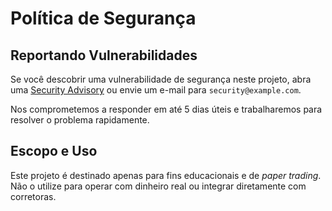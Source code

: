 # Política de Segurança

## Reportando Vulnerabilidades

Se você descobrir uma vulnerabilidade de segurança neste projeto, abra uma [Security Advisory](https://github.com/leotavo/swing-trade-b3/security/advisories/new) ou envie um e-mail para `security@example.com`.

Nos comprometemos a responder em até 5 dias úteis e trabalharemos para resolver o problema rapidamente.

## Escopo e Uso

Este projeto é destinado apenas para fins educacionais e de *paper trading*. Não o utilize para operar com dinheiro real ou integrar diretamente com corretoras.
